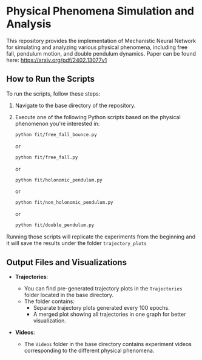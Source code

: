 
# Physical Phenomena Simulation and Analysis

This repository provides the implementation of Mechanistic Neural Network for simulating and analyzing various physical phenomena, including free fall, pendulum motion, and double pendulum dynamics. Paper can be found here: https://arxiv.org/pdf/2402.13077v1

## How to Run the Scripts

To run the scripts, follow these steps:

1. Navigate to the base directory of the repository.
2. Execute one of the following Python scripts based on the physical phenomenon you're interested in:

   ```bash
   python fit/free_fall_bounce.py
   ```
   or
   ```bash
   python fit/free_fall.py
   ```
   or
   ```bash
   python fit/holonomic_pendulum.py
   ```
   or
   ```bash
   python fit/non_holonomic_pendulum.py
   ```
   or
   ```bash
   python fit/double_pendulum.py
   ```

Running those scripts will replicate the experiments from the beginning and it will save the results under the folder `trajectory_plots`

## Output Files and Visualizations

- **Trajectories**:
  - You can find pre-generated trajectory plots in the `Trajectories` folder located in the base directory.
  - The folder contains:
    - Separate trajectory plots generated every 100 epochs.
    - A merged plot showing all trajectories in one graph for better visualization.

- **Videos**:
  - The `Videos` folder in the base directory contains experiment videos corresponding to the different physical phenomena.

